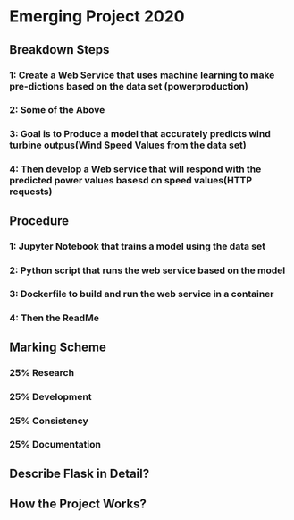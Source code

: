 # Emerging Project 2020

## Breakdown Steps
### 1: Create a Web Service that uses machine learning to make pre-dictions based on the data set (powerproduction)

### 2: Some of the Above

### 3: Goal is to Produce a model that accurately predicts wind turbine outpus(Wind Speed Values from the data set)

### 4: Then develop a Web service that will respond with the predicted power values basesd on speed values(HTTP requests)


## Procedure
### 1: Jupyter Notebook that trains a model using the data set

### 2: Python script that runs the web service based on the model

### 3: Dockerfile to build and run the web service in a container

### 4: Then the ReadMe

## Marking Scheme
### 25% Research 
### 25% Development
### 25% Consistency
### 25% Documentation


## Describe Flask in Detail?

## How the Project Works?
